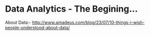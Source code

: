 # Data Analytics - The Begining...
About Data:-
http://www.amadeus.com/blog/23/07/10-things-i-wish-people-understood-about-data/
